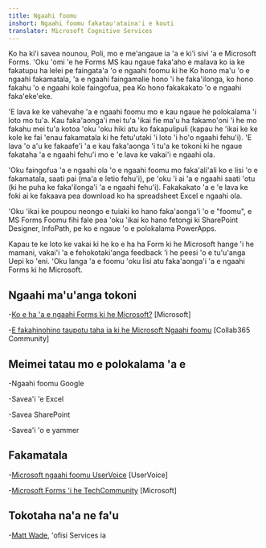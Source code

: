 ```yaml
---
title: Ngaahi foomu
inshort: Ngaahi foomu fakatau'ataina'i e kouti
translator: Microsoft Cognitive Services
---
```


Ko ha ki'i savea nounou, Poli, mo e me'angaue ia 'a e ki'i sivi 'a e Microsoft Forms. 'Oku 'omi 'e he Forms MS
kau ngaue faka'aho e malava ko ia ke fakatupu ha lelei pe faingata'a 'o e ngaahi foomu ki he
Ko hono ma'u 'o e ngaahi fakamatala, 'a e ngaahi faingamalie hono 'i he faka'ilonga, ko hono fakahu 'o e ngaahi kole faingofua, pea
Ko hono fakakakato 'o e ngaahi faka'eke'eke.

'E lava ke ke vahevahe 'a e ngaahi foomu mo e kau ngaue he polokalama 'i loto mo tu'a. Kau faka'aonga'i mei tu'a
'ikai fie ma'u ha fakamo'oni 'i he mo fakahu mei tu'a kotoa 'oku 'oku hiki atu ko fakapulipuli
(kapau he 'ikai ke ke kole ke fai 'enau fakamatala ki he fetu'utaki 'i loto 'i ho'o ngaahi fehu'i).
'E lava 'o a'u ke fakaafe'i 'a e kau faka'aonga 'i tu'a ke tokoni ki he ngaue fakataha 'a e ngaahi fehu'i mo e
'e lava ke vakai'i e ngaahi ola.

'Oku faingofua 'a e ngaahi ola 'o e ngaahi foomu mo faka'ali'ali ko e lisi 'o e fakamatala, saati pai (ma'a e
letio fehu'i), pe 'oku 'i ai 'a e ngaahi saati 'otu (ki he puha ke faka'ilonga'i 'a e ngaahi fehu'i). Fakakakato 'a e
'e lava ke foki ai ke fakaava pea download ko ha spreadsheet Excel e ngaahi ola.

'Oku 'ikai ke poupou neongo e tuiaki ko hano faka'aonga'i 'o e "foomu", e MS Forms
Foomu fihi fale pea 'oku 'ikai ko hano fetongi ki SharePoint Designer,
InfoPath, pe ko e ngaue 'o e polokalama PowerApps.

Kapau te ke loto ke vakai ki he ko e ha ha Form ki he Microsoft hange 'i he mamani,
vakai'i 'a e fehokotaki'anga feedback 'i he peesi 'o e tu'u'anga Uepi ko 'eni. 'Oku langa 'a e foomu 'oku lisi atu
faka'aonga'i 'a e ngaahi Forms ki he Microsoft.

Ngaahi ma'u'anga tokoni
---------

-[Ko e ha 'a e ngaahi Forms ki he Microsoft?](https://support.office.com/en-us/forms)
    \[Microsoft\]

-[E fakahinohino taupotu taha ia ki he Microsoft
    Ngaahi foomu](https://collab365.community/ultimate-guide-microsoft-forms/)
    \[Collab365 Community\]

Meimei tatau mo e polokalama 'a e
------------

-Ngaahi foomu Google

-Savea'i 'e Excel

-Savea SharePoint

-Savea'i 'o e yammer

Fakamatala
---------

-[Microsoft ngaahi foomu UserVoice](https://microsoftforms.uservoice.com/forums/386451-welcome-to-microsoft-forms-suggestion-box)
    \[UserVoice\]

-[Microsoft Forms 'i he TechCommunity](https://techcommunity.microsoft.com/t5/Microsoft-Forms/ct-p/MicrosoftForms)
    \[Microsoft\]

Tokotaha na'a ne fa'u
---------

-[Matt Wade](https://www.linkedin.com/in/thatmattwade/), 'ofisi Services ia


